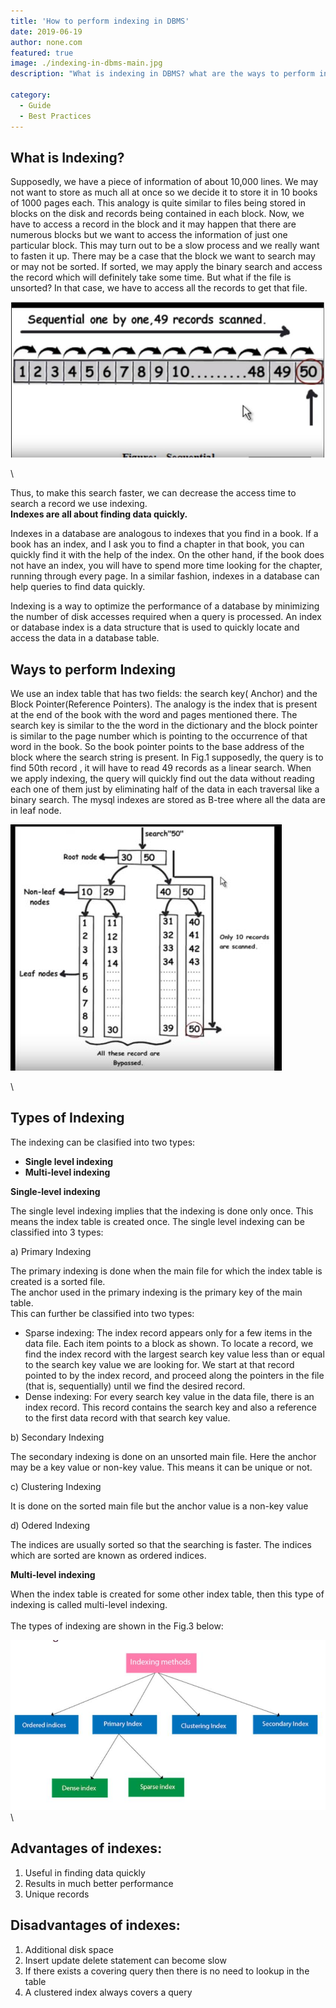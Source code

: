```yaml
---
title: 'How to perform indexing in DBMS'
date: 2019-06-19
author: none.com
featured: true
image: ./indexing-in-dbms-main.jpg
description: "What is indexing in DBMS? what are the ways to perform indexing?"

category:
  - Guide
  - Best Practices
---
```



What is Indexing? 
-----------------

Supposedly, we have a piece of information of about 10,000 lines. We may
not want to store as much all at once so we decide it to store it in 10
books of 1000 pages each. This analogy is quite similar to files being
stored in blocks on the disk and records being contained in each block.
Now, we have to access a record in the block and it may happen that
there are numerous blocks but we want to access the information of just
one particular block. This may turn out to be a slow process and we
really want to fasten it up. There may be a case that the block we want
to search may or may not be sorted. If sorted, we may apply the binary
search and access the record which will definitely take some time. But
what if the file is unsorted? In that case, we have to access all the
records to get that file.

![indexing-in-dbms](./indexing-in-dbms-1.jpg "indexing-in-dbms")

\

Thus, to make this search faster, we can decrease the access time to
search a record we use indexing.\
 **Indexes are all about finding data quickly.**

Indexes in a database are analogous to indexes that you find in a book.
If a book has an index, and I ask you to find a chapter in that book,
you can quickly find it with the help of the index. On the other hand,
if the book does not have an index, you will have to spend more time
looking for the chapter, running through every page. In a similar
fashion, indexes in a database can help queries to find data quickly.

Indexing is a way to optimize the performance of a database by
minimizing the number of disk accesses required when a query is
processed. An index or database index is a data structure that is used
to quickly locate and access the data in a database table.

Ways to perform Indexing 
------------------------

We use an index table that has two fields: the search key( Anchor) and
the Block Pointer(Reference Pointers). The analogy is the index that is
present at the end of the book with the word and pages mentioned there.
The search key is similar to the the word in the dictionary and the
block pointer is similar to the page number which is pointing to the
occurrence of that word in the book. So the book pointer points to the
base address of the block where the search string is present. In Fig.1
supposedly, the query is to find 50th record , it will have to read 49
records as a linear search. When we apply indexing, the query will
quickly find out the data without reading each one of them just by
eliminating half of the data in each traversal like a binary search. The
mysql indexes are stored as B-tree where all the data are in leaf node.

![indexing-in-dbms](./indexing-in-dbms-2.jpg "indexing-in-dbms")

\

Types of Indexing 
-----------------

The indexing can be clasified into two types:

-   **Single level indexing**
-   **Multi-level indexing**

**Single-level indexing**

The single level indexing implies that the indexing is done only once.
This means the index table is created once. The single level indexing
can be classified into 3 types:

​a) Primary Indexing

The primary indexing is done when the main file for which the index
table is created is a sorted file.\
 The anchor used in the primary indexing is the primary key of the main
table.\
 This can further be classified into two types:

-   Sparse indexing: The index record appears only for a few items in
    the data file. Each item points to a block as shown. To locate a
    record, we find the index record with the largest search key value
    less than or equal to the search key value we are looking for. We
    start at that record pointed to by the index record, and proceed
    along the pointers in the file (that is, sequentially) until we find
    the desired record.
-   Dense indexing: For every search key value in the data file, there
    is an index record. This record contains the search key and also a
    reference to the first data record with that search key value.

​b) Secondary Indexing

The secondary indexing is done on an unsorted main file. Here the anchor
may be a key value or non-key value. This means it can be unique or not.

​c) Clustering Indexing

It is done on the sorted main file but the anchor value is a non-key
value

​d) Odered Indexing

The indices are usually sorted so that the searching is faster. The
indices which are sorted are known as ordered indices.

**Multi-level indexing**

When the index table is created for some other index table, then this
type of indexing is called multi-level indexing. \
\
 The types of indexing are shown in the Fig.3 below:

![indexing-in-dbms](./indexing-in-dbms-3.jpg "indexing-in-dbms")\

**Advantages of indexes:** 
----------------------

1.  Useful in finding data quickly
2.  Results in much better performance
3.  Unique records

**Disadvantages of indexes:** 
-------------------------

1.  Additional disk space
2.  Insert update delete statement can become slow
3.  If there exists a covering query then there is no need to lookup in
    the table
4.  A clustered index always covers a query

